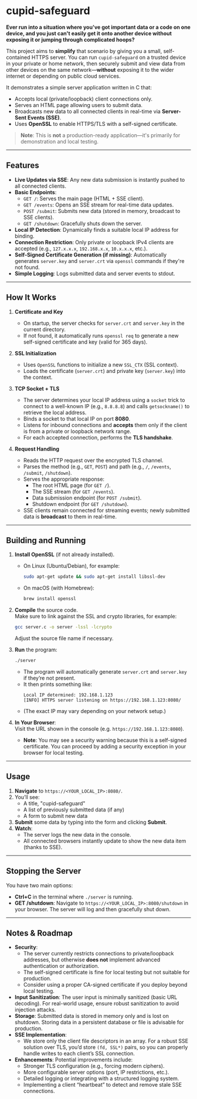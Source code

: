 # cupid-safeguard

**Ever run into a situation where you've got important data or a code on one device, and you just can't easily get it onto another device without exposing it or jumping through complicated hoops?**  

This project aims to **simplify** that scenario by giving you a small, self-contained HTTPS server. You can run `cupid-safeguard` on a trusted device in your private or home network, then securely submit and view data from other devices on the same network—**without** exposing it to the wider internet or depending on public cloud services.

It demonstrates a simple server application written in C that:
- Accepts local (private/loopback) client connections only.
- Serves an HTML page allowing users to submit data.
- Broadcasts new data to all connected clients in real-time via **Server-Sent Events (SSE)**.
- Uses **OpenSSL** to enable HTTPS/TLS with a self-signed certificate.

> **Note**: This is **not** a production-ready application—it's primarily for demonstration and local testing.
---

## Features

- **Live Updates via SSE**: Any new data submission is instantly pushed to all connected clients.
- **Basic Endpoints**:
  - `GET /`: Serves the main page (HTML + SSE client).
  - `GET /events`: Opens an SSE stream for real-time data updates.
  - `POST /submit`: Submits new data (stored in memory, broadcast to SSE clients).
  - `GET /shutdown`: Gracefully shuts down the server.
- **Local IP Detection**: Dynamically finds a suitable local IP address for binding.
- **Connection Restriction**: Only private or loopback IPv4 clients are accepted (e.g., `127.x.x.x`, `192.168.x.x`, `10.x.x.x`, etc.).
- **Self-Signed Certificate Generation (if missing)**: Automatically generates `server.key` and `server.crt` via `openssl` commands if they're not found.
- **Simple Logging**: Logs submitted data and server events to stdout.

---

## How It Works

1. **Certificate and Key**  
   - On startup, the server checks for `server.crt` and `server.key` in the current directory.
   - If not found, it automatically runs `openssl req` to generate a new self-signed certificate and key (valid for 365 days).
   
2. **SSL Initialization**  
   - Uses `OpenSSL` functions to initialize a new `SSL_CTX` (SSL context).
   - Loads the certificate (`server.crt`) and private key (`server.key`) into the context.

3. **TCP Socket + TLS**  
   - The server determines your local IP address using a `socket` trick to connect to a well-known IP (e.g., `8.8.8.8`) and calls `getsockname()` to retrieve the local address.
   - Binds a socket to that local IP on port **8080**.
   - Listens for inbound connections and **accepts** them only if the client is from a private or loopback network range.
   - For each accepted connection, performs the **TLS handshake**.

4. **Request Handling**  
   - Reads the HTTP request over the encrypted TLS channel.
   - Parses the method (e.g., `GET`, `POST`) and path (e.g., `/`, `/events`, `/submit`, `/shutdown`).
   - Serves the appropriate response:
     - The root HTML page (for `GET /`).
     - The SSE stream (for `GET /events`).
     - Data submission endpoint (for `POST /submit`).
     - Shutdown endpoint (for `GET /shutdown`).
   - SSE clients remain connected for streaming events; newly submitted data is **broadcast** to them in real-time.

---

## Building and Running

1. **Install OpenSSL** (if not already installed).  
   - On Linux (Ubuntu/Debian), for example:  
     ```bash
     sudo apt-get update && sudo apt-get install libssl-dev
     ```
   - On macOS (with Homebrew):  
     ```bash
     brew install openssl
     ```

2. **Compile** the source code.  
   Make sure to link against the SSL and crypto libraries, for example:
   ```bash
   gcc server.c -o server -lssl -lcrypto
   ```
   Adjust the source file name if necessary.

3. **Run** the program:
   ```bash
   ./server
   ```
   - The program will automatically generate `server.crt` and `server.key` if they’re not present.
   - It then prints something like:
     ```
     Local IP determined: 192.168.1.123
     [INFO] HTTPS server listening on https://192.168.1.123:8080/
     ```
   - (The exact IP may vary depending on your network setup.)

4. **In Your Browser**:  
   Visit the URL shown in the console (e.g. `https://192.168.1.123:8080`).  
   - **Note**: You may see a security warning because this is a self-signed certificate. You can proceed by adding a security exception in your browser for local testing.

---

## Usage

1. **Navigate** to `https://<YOUR_LOCAL_IP>:8080/`.
2. You’ll see:
   - A title, "cupid-safeguard"
   - A list of previously submitted data (if any)
   - A form to submit new data
3. **Submit** some data by typing into the form and clicking **Submit**.
4. **Watch**:
   - The server logs the new data in the console.
   - All connected browsers instantly update to show the new data item (thanks to SSE).

---

## Stopping the Server

You have two main options:

- **Ctrl+C** in the terminal where `./server` is running.
- **GET /shutdown**: Navigate to `https://<YOUR_LOCAL_IP>:8080/shutdown` in your browser. The server will log and then gracefully shut down.

---

## Notes & Roadmap

- **Security**:  
  - The server currently restricts connections to private/loopback addresses, but otherwise **does not** implement advanced authentication or authorization.  
  - The self-signed certificate is fine for local testing but not suitable for production.  
  - Consider using a proper CA-signed certificate if you deploy beyond local testing.
- **Input Sanitization**: The user input is minimally sanitized (basic URL decoding). For real-world usage, ensure robust sanitization to avoid injection attacks.
- **Storage**: Submitted data is stored in memory only and is lost on shutdown. Storing data in a persistent database or file is advisable for production.
- **SSE Implementation**:  
  - We store only the client file descriptors in an array. For a robust SSE solution over TLS, you’d store `(fd, SSL*)` pairs, so you can properly handle writes to each client’s SSL connection.
- **Enhancements**: Potential improvements include:
  - Stronger TLS configuration (e.g., forcing modern ciphers).
  - More configurable server options (port, IP restrictions, etc.).
  - Detailed logging or integrating with a structured logging system.
  - Implementing a client “heartbeat” to detect and remove stale SSE connections.
